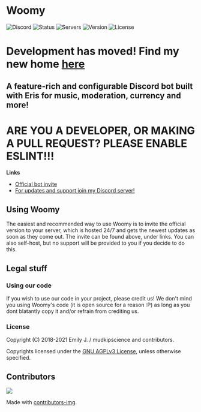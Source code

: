 # Woomy
![Discord](https://discord.com/api/guilds/410990517841690625/embed.png)
![Status](https://top.gg/api/widget/status/435961704145485835.svg?noavatar=true)
![Servers](https://top.gg/api/widget/servers/435961704145485835.svg?noavatar=true)
![Version](https://img.shields.io/github/package-json/v/woomyware/v2?color=blueviolet)
![License](https://img.shields.io/github/license/woomyware/v2?color=blueviolet)

# Development has moved! Find my new home [here](https://gitdab.com/embee/woomy-v2)

## A feature-rich and configurable Discord bot built with Eris for music, moderation, currency and more!

# ARE YOU A DEVELOPER, OR MAKING A PULL REQUEST? **PLEASE ENABLE ESLINT!!!** 

**Links**
* [Official bot invite](https://discord.com/oauth2/authorize?client_id=435961704145485835&permissions=2134240503&scope=bot)
* [For updates and support join my Discord server!](https://discord.gg/HCF8mdv)

## Using Woomy

The easiest and recommended way to use Woomy is to invite the official version to your server, which is hosted 24/7 and gets the newest updates as soon as they come out. The invite can be found above, under links. You can also self-host, but no support will be provided to you if you decide to do this.

## Legal stuff

### Using our code
If you wish to use our code in your project, please credit us! We don't mind you using Woomy's code (it is open source for a reason :P) as long as you dont blatantly copy it and/or refrain from crediting us.

### License

Copyright (C) 2018-2021 Emily J. / mudkipscience and contributors.

Copyrights licensed under the [GNU AGPLv3 License](LICENSE), unless otherwise specified.

## Contributors

<a href="https://github.com/woomyware/v2/graphs/contributors">
  <img src="https://contributors-img.web.app/image?repo=woomyware/v2" />
</a>

Made with [contributors-img](https://contributors-img.web.app).
